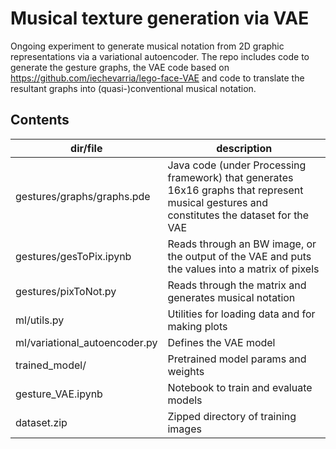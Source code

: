 # Musical texture generation via VAE

Ongoing experiment to generate musical notation from 2D graphic representations via a variational autoencoder. The repo includes code to generate the gesture graphs, the VAE code based on https://github.com/iechevarria/lego-face-VAE and code to translate the resultant graphs into (quasi-)conventional musical notation.

## Contents

| dir/file  | description |
| ------------- | ------------- |
| gestures/graphs/graphs.pde | Java code (under Processing framework) that generates 16x16 graphs that represent musical gestures and constitutes the dataset for the VAE | 
| gestures/gesToPix.ipynb	| Reads through an BW image, or the output of the VAE and puts the values into a matrix of pixels |
| gestures/pixToNot.py	| Reads through the matrix and generates musical notation |
| ml/utils.py	  | Utilities for loading data and for making plots |
| ml/variational_autoencoder.py	  | Defines the VAE model |
| trained_model/ | Pretrained model params and weights |
| gesture_VAE.ipynb	| Notebook to train and evaluate models |
| dataset.zip	| Zipped directory of training images |
